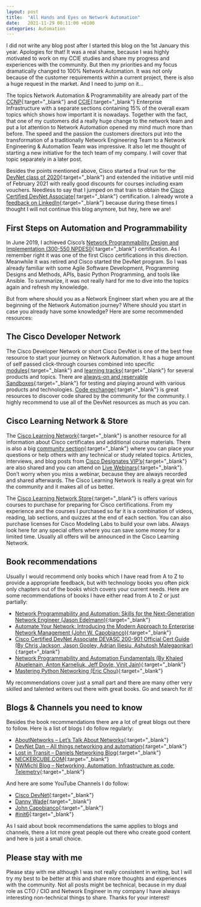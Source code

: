 ```yaml
---
layout: post
title:  "All Hands and Eyes on Network Automation"
date:   2021-11-29 00:11:00 +0100
categories: Automation
---
```

I did not write any blog post after I started this blog on the 1st January this year. Apologies for that! It was a real shame, because I was highly motivated to work on my CCIE studies and share my progress and experiences with the community. But then my priorities and my focus dramatically changed to 100% Network Automation. It was not only because of the customer requirements within a current project, there is also a huge request in the market. And I need to jump on it…

The topics Network Automation & Programmability are already part of the [CCNP](https://learningnetwork.cisco.com/s/encor-exam-topics){:target="_blank"} and [CCIE](https://learningnetwork.cisco.com/s/ccie-enterprise){:target="_blank"} Enterprise Infrastructure with a separate sections containing 15% of the overall exam topics which shows how important it is nowadays. Together with the fact, that one of my customers did a really huge change to the network team and put a lot attention to Network Automation opened my mind much more than before. The speed and the passion the customers directors put into the transformation of a traditionally Network Engineering Team to a Network Engineering & Automation Team was impressive. It also let me thought of starting a new initiative for the tech team of my company. I will cover that topic separately in a later post.

Besides the points mentioned above, Cisco started a final run for the [DevNet class of 2020](https://developer.cisco.com/classof2020/){:target="_blank"} and extended the initiative until mid of February 2021 with really good discounts for courses including exam vouchers. Needless to say that I jumped on that train to obtain the [Cisco Certified DevNet Associate](https://developer.cisco.com/certification/devnet-associate/){:target="_blank"} certification. I already wrote a [feedback on LinkedIn](https://www.linkedin.com/pulse/preparing-cisco-devnet-associate-certification-daniel-kuhl/){:target="_blank"} because during these times I thought I will not continue this blog anymore, but hey, here we are!

## First Steps on Automation and Programmability

In June 2019, I achieved Cisco’s [Network Programmability Design and Implementation (300-550 NPDESI)](https://www.cisco.com/c/en/us/training-events/training-certifications/exams/current-list/npdesi.html){:target="_blank"} certification. As I remember right it was one of the first Cisco certifications in this direction. Meanwhile it was retired and Cisco started the DevNet program. So I was already familiar with some Agile Software Development, Programming Designs and Methods, APIs, basic Python Programming, and tools like Ansible. To summarize, it was not really hard for me to dive into the topics again and refresh my knowledge.

But from where should you as a Network Engineer start when you are at the beginning of the Network Automation journey? Where should you start in case you already have some knowledge? Here are some recommended resources:

## The Cisco Developer Network

The Cisco Developer Network or short Cisco DevNet is one of the best free resource to start your journey on Network Automation. It has a huge amount of self passed click-through courses combined into specific [modules](https://developer.cisco.com/learning/modules){:target="_blank"} and [learning tracks](https://developer.cisco.com/learning/tracks){:target="_blank"} for several products and topics. There are [always-on and reservable Sandboxes](https://developer.cisco.com/site/sandbox/){:target="_blank"} for testing and playing around with various products and technologies. [Code exchange](https://developer.cisco.com/codeexchange/){:target="_blank"} is great resources to discover code shared by the community for the community. I highly recommend to use all of the DevNet resources as much as you can.

## Cisco Learning Network & Store

The [Cisco Learning Network](https://learningnetwork.cisco.com/s/){:target="_blank"} is another resource for all information about Cisco certificates and additional course materials. There is also a big [community section](https://learningnetwork.cisco.com/s/communities){:target="_blank"} where you can place your questions or help others with any technical or study related topics. Articles, interviews, and blog posts from [Cisco Designates VIP’s](https://learningnetwork.cisco.com/s/meet-the-vips){:target="_blank"} are also shared and you can attend on [Live Webinars](https://learningnetwork.cisco.com/s/event-list){:target="_blank"}. Don’t worry when you miss a webinar, because they are always recorded and shared afterwards. The Cisco Learning Network is really a great win for the community and it makes all of us better.

The [Cisco Learning Network Store](https://learningnetworkstore.cisco.com/){:target="_blank"} is offers various courses to purchase for preparing for Cisco certifications. From my experience and the courses I purchased so far it is a combination of videos, reading, lab sections, and quizzes at the end of each section. You can also purchase licenses for Cisco Modeling Labs to build your own labs. Always look here for any special offers where you can save some money for a limited time. Usually all offers will be announced in the Cisco Learning Network.

## Book recommendations

Usually I would recommend only books which I have read from A to Z to provide a appropriate feedback, but with technology books you often pick only chapters out of the books which covers your current needs. Here are some recommendations of books I have either read from A to Z or just partially:

- [Network Programmability and Automation: Skills for the Next-Generation Network Engineer (Jason Edelmann)](https://www.amazon.de/Network-Programmability-Automation-Next-Generation-Engineer-ebook/dp/B079K6HWQX){:target="_blank"}
- [Automate Your Network: Introducing the Modern Approach to Enterprise Network Management (John W. Capobianco)](https://www.amazon.de/Automate-Your-Network-Introducing-Enterprise-ebook/dp/B07PKDNL78/ref=sr_1_1?__mk_de_DE=ÅMÅŽÕÑ&keywords=network+automation+capobianco&qid=1638022607&qsid=262-7581315-8174424&s=digital-text&sr=1-1&sres=B07PKDNL78&srpt=ABIS_BOOK){:target="_blank"}
- [Cisco Certified DevNet Associate DEVASC 200-901 Official Cert Guide (By Chris Jackson, Jason Gooley, Adrian Iliesiu, Ashutosh Malegaonkar)](https://www.ciscopress.com/store/cisco-certified-devnet-associate-devasc-200-901-official-9780136642961){:target="_blank"}
- [Network Programmability and Automation Fundamentals (By Khaled Abuelenain, Anton Karneliuk, Jeff Doyle, Vinit Jain)](https://www.ciscopress.com/store/network-programmability-and-automation-fundamentals-9781587145148){:target="_blank"}
- [Mastering Python Networking (Eric Chou)](https://www.packtpub.com/product/mastering-python-networking/9781784397005){:target="_blank"}

My recommendations cover just a small part and there are many other very skilled and talented writers out there with great books. Go and search for it!

## Blogs & Channels you need to know

Besides the book recommendations there are a lot of great blogs out there to follow. Here is a list of blogs I do follow regularly:

- [AboutNetworks – Let’s Talk About Networks](https://aboutnetworks.net/){:target="_blank"}
- [DevNet Dan – All things networking and automation](https://devnetdan.com/){:target="_blank"}
- [Lost in Transit – Daniels Networking Blog](https://lostintransit.se/){:target="_blank"}
- [NECKERCUBE.COM](https://neckercube.com/){:target="_blank"}
- [NWMichl Blog – Networking, Automation, Infrastructure as code, Telemetry](https://nwmichl.net/){:target="_blank"}

And here are some YouTube Channels I do follow:

- [Cisco DevNet](https://www.youtube.com/c/CiscoDevNetchannel){:target="_blank"}
- [Danny Wade](https://www.youtube.com/channel/UCfFyRZwscSORm5m7kAEOymA){:target="_blank"}
- [John Capobianco](https://www.youtube.com/channel/UCYE2gcN4wWewmriAP2QlT2A){:target="_blank"}
- [#init6](https://www.youtube.com/c/init6){:target="_blank"}

As I said about book recommendations the same applies to blogs and channels, there a lot more great people out there who create good content and here is just a small choice.

## Please stay with me

Please stay with me although I was not really consistent in writing, but I will try my best to be better at this and share more thoughts and experiences with the community. Not all posts might be technical, because in my dual role as CTO / CIO and Network Engineer in my company I have always interesting non-technical things to share. Thanks for your interest!
